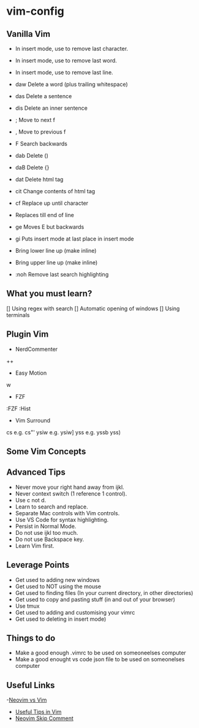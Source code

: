# vim-config

## Vanilla Vim 

- <C-h> In insert mode, use to remove last character.
- <C-w> In insert mode, use to remove last word.
- <C-u> In insert mode, use to remove last line.

- daw Delete a word (plus trailing whitespace)
- das Delete a sentence 
- dis Delete an inner sentence 

- ; Move to next f
- , Move to previous f
- F Search backwards

- dab Delete ()
- daB Delete {}
- dat Delete html tag
- cit Change contents of html tag
- cf<character> Replace up until character
- <Shift-c> Replaces till end of line

- ge Moves E but backwards
- gi Puts insert mode at last place in insert mode

- <Shift-j> Bring lower line up (make inline)
- <Shift-k> Bring upper line up (make inline)

- :noh Remove last search highlighting

## What you must learn?
[] Using regex with search 
[] Automatic opening of windows
[] Using terminals

## Plugin Vim

- NerdCommenter

<Shift>++

- Easy Motion 

<Leader><Leader>w

- FZF

:FZF
:Hist

<Ctl-ijkl>
<Ctrl-t>
<Ctrl-x>
<Ctrl-v>

- Vim Surround 

cs<character><character> e.g. cs"'
ysiw<character> e.g. ysiw]
yss<characted> e.g. yssb yss)

## Some Vim Concepts


## Advanced Tips
- Never move your right hand away from ijkl. 
- Never context switch (1 reference 1 control).
- Use c not d.
- Learn to search and replace.
- Separate Mac controls with Vim controls.
- Use VS Code for syntax highlighting.
- Persist in Normal Mode.
- Do not use ijkl too much.
- Do not use Backspace key.
- Learn Vim first.  

## Leverage Points 
- Get used to adding new windows 
- Get used to NOT using the mouse
- Get used to finding files (In your current directory, in other directories)
- Get used to copy and pasting stuff (in and out of your browser) 
- Use tmux
- Get used to adding and customising your vimrc
- Get used to deleting in insert mode)

## Things to do 
- Make a good enough .vimrc to be used on someoneelses computer
- Make a good enought vs code json file to be used on someonelses computer

## Useful Links 
-[Neovim vs Vim](https://vi.stackexchange.com/questions/34/what-is-neovim-how-is-it-different-from-vim-and-why-should-i-care) 
- [Useful Tips in Vim](https://www.barbarianmeetscoding.com/blog/2019/02/08/boost-your-coding-fu-with-vscode-and-vim) 
- [Neovim Skip Comment](https://vi.stackexchange.com/questions/19663/neovim-single-line-comments-also-format-the-next-line)
